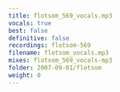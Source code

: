 ```yaml
---
title: flotsom_569_vocals.mp3
vocals: true
best: false
definitive: false
recordings: flotsom-569
filename: flotsom_vocals.mp3
mixes: flotsom_569_vocals-mp3
folder: 2007-09-01/flotsom
weight: 0
---
```

